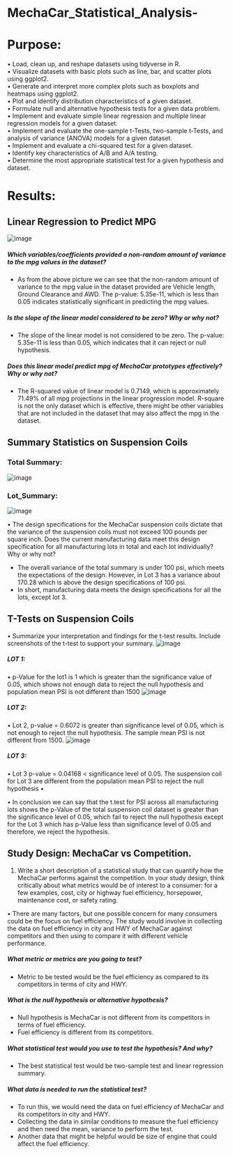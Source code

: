 # MechaCar_Statistical_Analysis-
# Purpose:
•	Load, clean up, and reshape datasets using tidyverse in R. <br>
•	Visualize datasets with basic plots such as line, bar, and scatter plots using ggplot2.<br>
•	Generate and interpret more complex plots such as boxplots and heatmaps using ggplot2.<br>
•	Plot and identify distribution characteristics of a given dataset.<br>
•	Formulate null and alternative hypothesis tests for a given data problem.<br>
•	Implement and evaluate simple linear regression and multiple linear regression models for a given dataset.<br>
•	Implement and evaluate the one-sample t-Tests, two-sample t-Tests, and analysis of variance (ANOVA) models for a given dataset.<br>
•	Implement and evaluate a chi-squared test for a given dataset.<br>
•	Identify key characteristics of A/B and A/A testing.<br>
•	Determine the most appropriate statistical test for a given hypothesis and dataset.

# Results: 
## Linear Regression to Predict MPG
 ![image](https://user-images.githubusercontent.com/120526544/229679445-bf0ed361-2818-47f7-beac-12d63d9ec177.png)

#####	Which variables/coefficients provided a non-random amount of variance to the mpg values in the dataset? <br>
  -	As from the above picture we can see that the non-random amount of variance to the mpg value in the dataset provided are Vehicle length, Ground Clearance and AWD. The p-value: 5.35e-11, which is less than 0.05 indicates statistically significant in predicting the mpg values.<br>

#####	Is the slope of the linear model considered to be zero? Why or why not?<br>
  -	The slope of the linear model is not considered to be zero. The p-value: 5.35e-11 is less than 0.05, which indicates that it can reject or null hypothesis. <br>

#####	Does this linear model predict mpg of MechaCar prototypes effectively? Why or why not?<br>
  -	The R-squared value of linear model is  0.7149, which is approximately 71.49% of all mpg projections in the linear progression model. R-square is not the only dataset which is effective, there might be other variables that are not included in the dataset that may also affect the mpg in the dataset.
## Summary Statistics on Suspension Coils
### Total Summary:
 ![image](https://user-images.githubusercontent.com/120526544/229680188-1e1a9128-e2a3-42d0-8b32-fba98ecdde02.png)

### Lot_Summary:
 ![image](https://user-images.githubusercontent.com/120526544/229680204-199614f9-eb3c-4e68-b5d2-a9c05974d08f.png)


•	The design specifications for the MechaCar suspension coils dictate that the variance of the suspension coils must not exceed 100 pounds per square inch. Does the current manufacturing data meet this design specification for all manufacturing lots in total and each lot individually? Why or why not? 
- The overall variance of the total summary is under 100 psi, which meets the expectations of the design. However, in Lot 3 has a variance about 170.28 which is above the design specifications of 100 psi.<br>
- In short, manufacturing data meets the design specifications for all the lots, except lot 3.
## T-Tests on Suspension Coils
•	Summarize your interpretation and findings for the t-test results. Include screenshots of the t-test to support your summary.
 ![image](https://user-images.githubusercontent.com/120526544/229680658-d0c4db0a-5ba7-4b57-99ae-9d1eac69a337.png)

##### LOT 1:
•	p-Value for the lot1 is 1 which is greater than the significance value of 0.05, which shows not enough data to reject the null hypothesis and population mean PSI is not different than 1500
![image](https://user-images.githubusercontent.com/120526544/229680688-086d2651-5ec6-458c-86b8-0adb368e1292.png)

 
##### LOT 2:
•	Lot 2, p-value = 0.6072 is greater than significance level of 0.05, which is not enough to reject the null hypothesis. The sample mean PSI is not different from 1500.
 ![image](https://user-images.githubusercontent.com/120526544/229680746-cc18901e-c2d5-49b7-8f86-e9104b685638.png)

##### LOT 3:
•	Lot 3 p-value = 0.04168 < significance level of 0.05. The suspension coil for Lot 3 are different from the population mean PSI to reject the null hypothesis
•	
 
•	In conclusion we can say that the t.test for PSI across all manufacturing lots shows the p-Value of the total suspension coil dataset is greater than the significance level of 0.05, which fail to reject the null hypothesis except for the Lot 3 which has p-Value less than significance level of 0.05 and therefore, we reject the hypothesis. 
## Study Design: MechaCar vs Competition.
1.	Write a short description of a statistical study that can quantify how the MechaCar performs against the competition. In your study design, think critically about what metrics would be of interest to a consumer: for a few examples, cost, city or highway fuel efficiency, horsepower, maintenance cost, or safety rating.

•	There are many factors, but one possible concern for many consumers could be the focus on fuel efficiency. The study would involve in collecting the data on fuel efficiency in city and HWY of MechaCar against competitors and then using to compare it with different vehicle performance. <br>
#####	What metric or metrics are you going to test?
-  	Metric to be tested would be the fuel efficiency as compared to its competitors in terms of city and HWY. <br>
#####	What is the null hypothesis or alternative hypothesis?
-   Null hypothesis is MechaCar is not different from its competitors in terms of fuel efficiency.
-   Fuel efficiency is different from its competitors. <br>
#####	What statistical test would you use to test the hypothesis? And why?
-  	The best statistical test would be two-sample test and linear regression summary. <br>
#####	What data is needed to run the statistical test?
-  	To run this, we would need the data on fuel efficiency of MechaCar and its competitors in city and HWY.
-  	 Collecting the data in similar conditions to measure the fuel efficiency and then need the mean, variance to perform the test.
-  	Another data that might be helpful would be size of engine that could affect the fuel efficiency.

